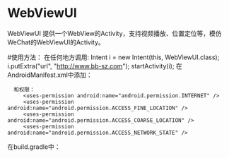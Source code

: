 # WebViewUI
WebViewUI 提供一个WebView的Activity，支持视频播放、位置定位等，模仿WeChat的WebViewUI的Activity。


#使用方法：
在任何地方调用:
        Intent i = new Intent(this, WebViewUI.class);
        i.putExtra("url", "http://www.bb-sz.com");
        startActivity(i);
 在AndroidManifest.xml中添加：
      <activity
            android:name="com.bbsz.mlibrary.plugin.webview.WebViewUI"
            android:configChanges="keyboardHidden|orientation|screenSize"
            android:process=":tools"
            android:hardwareAccelerated="true"
            android:screenOrientation="sensor">
        </activity>
        
      和权限：  
         <uses-permission android:name="android.permission.INTERNET" />
         <uses-permission android:name="android.permission.ACCESS_FINE_LOCATION" />
         <uses-permission android:name="android.permission.ACCESS_COARSE_LOCATION" />
         <uses-permission android:name="android.permission.ACCESS_NETWORK_STATE" />
         
  在build.gradle中：
  
